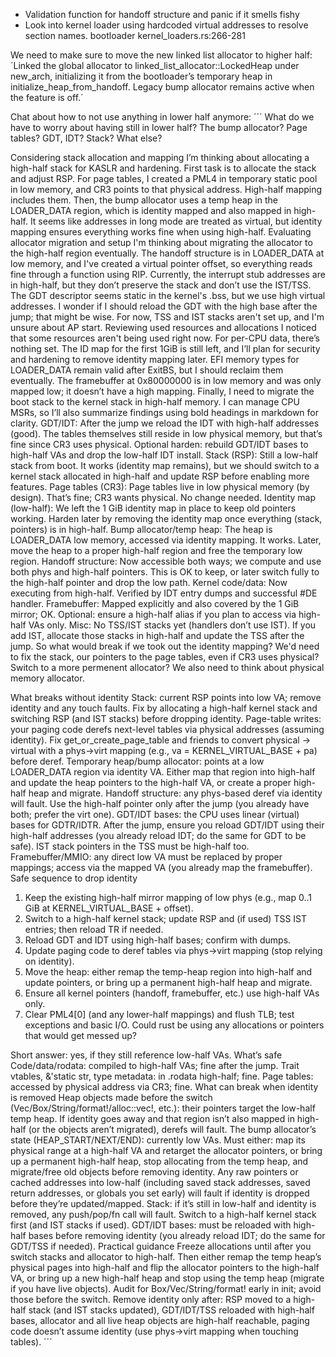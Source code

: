 
 * Validation function for handoff structure and panic if it smells fishy
 * Look into kernel loader using hardcoded virtual addresses to resolve section names. bootloader kernel_loaders.rs:266-281

 We need to make sure to move the new linked list allocator to higher half:
 ´Linked the global allocator to linked_list_allocator::LockedHeap under new_arch, initializing it from the bootloader’s temporary heap in initialize_heap_from_handoff. Legacy bump allocator remains active when the feature is off.´
 
 Chat about how to not use anything in lower half anymore:
 ´´´
 What do we have to worry about having still in lower half? The bump allocator? Page tables? GDT, IDT? Stack? What else?

Considering stack allocation and mapping
I’m thinking about allocating a high-half stack for KASLR and hardening. First task is to allocate the stack and adjust RSP. 
For page tables, I created a PML4 in temporary static pool in low memory, and CR3 points to that physical address. High-half mapping includes them. 
Then, the bump allocator uses a temp heap in the LOADER_DATA region, which is identity mapped and also mapped in high-half. It seems like addresses in long mode are treated as virtual, but identity mapping ensures everything works fine when using high-half.
Evaluating allocator migration and setup
I'm thinking about migrating the allocator to the high-half region eventually. The handoff structure is in LOADER_DATA at low memory, and I've created a virtual pointer offset, so everything reads fine through a function using RIP.
Currently, the interrupt stub addresses are in high-half, but they don’t preserve the stack and don’t use the IST/TSS. The GDT descriptor seems static in the kernel's .bss, but we use high virtual addresses. I wonder if I should reload the GDT with the high base after the jump; that might be wise. For now, TSS and IST stacks aren't set up, and I'm unsure about AP start.
Reviewing used resources and allocations
I noticed that some resources aren't being used right now. For per-CPU data, there’s nothing set. The ID map for the first 1GiB is still left, and I’ll plan for security and hardening to remove identity mapping later.
EFI memory types for LOADER_DATA remain valid after ExitBS, but I should reclaim them eventually. The framebuffer at 0x80000000 is in low memory and was only mapped low; it doesn’t have a high mapping. Finally, I need to migrate the boot stack to the kernel stack in high-half memory. I can manage CPU MSRs, so I’ll also summarize findings using bold headings in markdown for clarity.
GDT/IDT: After the jump we reload the IDT with high-half addresses (good). The tables themselves still reside in low physical memory, but that’s fine since CR3 uses physical. Optional harden: rebuild GDT/IDT bases to high-half VAs and drop the low-half IDT install.
Stack (RSP): Still a low-half stack from boot. It works (identity map remains), but we should switch to a kernel stack allocated in high-half and update RSP before enabling more features.
Page tables (CR3): Page tables live in low physical memory (by design). That’s fine; CR3 wants physical. No change needed.
Identity map (low-half): We left the 1 GiB identity map in place to keep old pointers working. Harden later by removing the identity map once everything (stack, pointers) is in high-half.
Bump allocator/temp heap: The heap is LOADER_DATA low memory, accessed via identity mapping. It works. Later, move the heap to a proper high-half region and free the temporary low region.
Handoff structure: Now accessible both ways; we compute and use both phys and high-half pointers. This is OK to keep, or later switch fully to the high-half pointer and drop the low path.
Kernel code/data: Now executing from high-half. Verified by IDT entry dumps and successful #DE handler.
Framebuffer: Mapped explicitly and also covered by the 1 GiB mirror; OK. Optional: ensure a high-half alias if you plan to access via high-half VAs only.
Misc: No TSS/IST stacks yet (handlers don’t use IST). If you add IST, allocate those stacks in high-half and update the TSS after the jump.
So what would break if we took out the identity mapping? We'd need to fix the stack, our pointers to the page tables, even if CR3 uses physical? Switch to a more permenent allocator? We also need to think about physical memory allocator.

What breaks without identity
Stack: current RSP points into low VA; remove identity and any touch faults. Fix by allocating a high-half kernel stack and switching RSP (and IST stacks) before dropping identity.
Page-table writes: your paging code derefs next-level tables via physical addresses (assuming identity). Fix get_or_create_page_table and friends to convert physical → virtual with a phys→virt mapping (e.g., va = KERNEL_VIRTUAL_BASE + pa) before deref.
Temporary heap/bump allocator: points at a low LOADER_DATA region via identity VA. Either map that region into high-half and update the heap pointers to the high-half VA, or create a proper high-half heap and migrate.
Handoff structure: any phys-based deref via identity will fault. Use the high-half pointer only after the jump (you already have both; prefer the virt one).
GDT/IDT bases: the CPU uses linear (virtual) bases for GDTR/IDTR. After the jump, ensure you reload GDT/IDT using their high-half addresses (you already reload IDT; do the same for GDT to be safe). IST stack pointers in the TSS must be high-half too.
Framebuffer/MMIO: any direct low VA must be replaced by proper mappings; access via the mapped VA (you already map the framebuffer).
Safe sequence to drop identity
1) Keep the existing high-half mirror mapping of low phys (e.g., map 0..1 GiB at KERNEL_VIRTUAL_BASE + offset).
2) Switch to a high-half kernel stack; update RSP and (if used) TSS IST entries; then reload TR if needed.
3) Reload GDT and IDT using high-half bases; confirm with dumps.
4) Update paging code to deref tables via phys→virt mapping (stop relying on identity).
5) Move the heap: either remap the temp-heap region into high-half and update pointers, or bring up a permanent high-half heap and migrate.
6) Ensure all kernel pointers (handoff, framebuffer, etc.) use high-half VAs only.
7) Clear PML4[0] (and any lower-half mappings) and flush TLB; test exceptions and basic I/O.
Could rust be using any allocations or pointers that would get messed up?

Short answer: yes, if they still reference low-half VAs.
What’s safe
Code/data/rodata: compiled to high-half VAs; fine after the jump.
Trait vtables, &'static str, type metadata: in .rodata high-half; fine.
Page tables: accessed by physical address via CR3; fine.
What can break when identity is removed
Heap objects made before the switch (Vec/Box/String/format!/alloc::vec!, etc.): their pointers target the low-half temp heap. If identity goes away and that region isn’t also mapped in high-half (or the objects aren’t migrated), derefs will fault.
The bump allocator’s state (HEAP_START/NEXT/END): currently low VAs. Must either:
map its physical range at a high-half VA and retarget the allocator pointers, or
bring up a permanent high-half heap, stop allocating from the temp heap, and migrate/free old objects before removing identity.
Any raw pointers or cached addresses into low-half (including saved stack addresses, saved return addresses, or globals you set early) will fault if identity is dropped before they’re updated/mapped.
Stack: if it’s still in low-half and identity is removed, any push/pop/fn call will fault. Switch to a high-half kernel stack first (and IST stacks if used).
GDT/IDT bases: must be reloaded with high-half bases before removing identity (you already reload IDT; do the same for GDT/TSS if needed).
Practical guidance
Freeze allocations until after you switch stacks and allocator to high-half.
Then either remap the temp heap’s physical pages into high-half and flip the allocator pointers to the high-half VA, or bring up a new high-half heap and stop using the temp heap (migrate if you have live objects).
Audit for Box/Vec/String/format! early in init; avoid those before the switch.
Remove identity only after:
RSP moved to a high-half stack (and IST stacks updated),
GDT/IDT/TSS reloaded with high-half bases,
allocator and all live heap objects are high-half reachable,
paging code doesn’t assume identity (use phys→virt mapping when touching tables).
´´´
